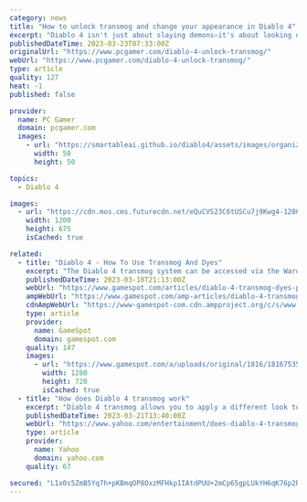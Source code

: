 ```yaml
---
category: news
title: "How to unlock transmog and change your appearance in Diablo 4"
excerpt: "Diablo 4 isn't just about slaying demons—it's about looking damn good while doing it. Thankfully, the game has a simple yet effective transmogrification system that lets you apply the appearance of ..."
publishedDateTime: 2023-03-23T07:33:00Z
originalUrl: "https://www.pcgamer.com/diablo-4-unlock-transmog/"
webUrl: "https://www.pcgamer.com/diablo-4-unlock-transmog/"
type: article
quality: 127
heat: -1
published: false

provider:
  name: PC Gamer
  domain: pcgamer.com
  images:
    - url: "https://smartableai.github.io/diablo4/assets/images/organizations/pcgamer.com-50x50.jpg"
      width: 50
      height: 50

topics:
  - Diablo 4

images:
  - url: "https://cdn.mos.cms.futurecdn.net/eQuCVS23C6tUSCu7j9Kwg4-1200-80.jpg"
    width: 1200
    height: 675
    isCached: true

related:
  - title: "Diablo 4 - How To Use Transmog And Dyes"
    excerpt: "The Diablo 4 transmog system can be accessed via the Wardrobe, which is found in the Kyovashad inn. You'll visit this city early in the campaign. Anyway, given that Kyovashad is the main hub in the ..."
    publishedDateTime: 2023-03-18T21:13:00Z
    webUrl: "https://www.gamespot.com/articles/diablo-4-transmog-dyes-pigments-guide/1100-6512474/"
    ampWebUrl: "https://www.gamespot.com/amp-articles/diablo-4-transmog-dyes-pigments-guide/1100-6512474/"
    cdnAmpWebUrl: "https://www-gamespot-com.cdn.ampproject.org/c/s/www.gamespot.com/amp-articles/diablo-4-transmog-dyes-pigments-guide/1100-6512474/"
    type: article
    provider:
      name: GameSpot
      domain: gamespot.com
    quality: 147
    images:
      - url: "https://www.gamespot.com/a/uploads/original/1816/18167535/4114504-diablo4transmogdyespigmentsguide-.jpg"
        width: 1280
        height: 720
        isCached: true
  - title: "How does Diablo 4 transmog work"
    excerpt: "Diablo 4 transmog allows you to apply a different look to the armor pieces and items you have equipped, while still retaining the stats and abilities of the originals. This means that if you find an ..."
    publishedDateTime: 2023-03-21T13:40:00Z
    webUrl: "https://www.yahoo.com/entertainment/does-diablo-4-transmog-111108239.html"
    type: article
    provider:
      name: Yahoo
      domain: yahoo.com
    quality: 67

secured: "L1x0s5ZmB5Yq7h+pKBmqOP8OxzMFHkp1IAtdPUU+2mCp65gpLUkYH6qK76p2RR60SBansCOqZn5h5h2uIjE+f0+iwr7LQavk8OeIchmOJ8ocDXx1v6hAEuEiR0VJolDtq+stA7lNvw3WtN1U9wDSisRr560YJsNBS8poQJaac96c99cHo05l6nX4wAlrab1syTjA32nDLyHujtF9CZ5xagSOiv7buN3vz9TLcuZE0fTzccAEMHvcwcvM+ofYR7GQ3pI6Ti0i76MQQb30yaBMN7lSyeVZ74l2tNTWkx1OglINNPitc1hC7GRpLE20p+h12h367BNDvfT/HWKCHDDSvRI6RKKWbDfra25vlEZX6xo=;gmOqLjABIIKaixonL0Fp0Q=="
---
```


